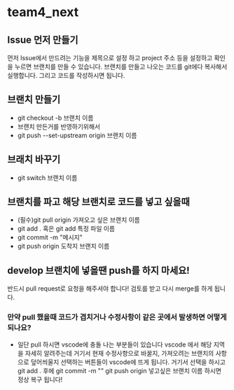 # team4_next


## Issue 먼저 만들기 
먼저 Issue에서 만드려는 기능을 제목으로 설정 하고 project 주소 등을 설정하고 확인을 누르면 브랜치를 만들 수 있습니다.
브랜치를 만들고 나오는 코드를 git에다 복사해서 실행합니다. 그리고 코드를 작성하시면 됩니다.

## 브랜치 만들기
- git checkout -b 브랜치 이름
- 브랜치 만든거를 반영하기위해서
- git push --set-upstream origin 브랜치 이름

## 브래치 바꾸기
- git switch 브랜치 이름

## 브랜치를 파고 해당 브랜치로 코드를 넣고 싶을때
- (필수)git pull origin 가져오고 싶은 브랜치 이름
- git add . 혹은 git add 특정 파일 이름
- git commit -m "메시지"
- git push origin 도착지 브랜치 이름

## develop 브랜치에 넣을땐 push를 하지 마세요!
반드시 pull request로 요청을 해주셔야 합니다!
검토를 받고 다시 merge를 하게 됩니다.

### 만약 pull 했을때 코드가 겹치거나 수정사항이 같은 곳에서 발생하면 어떻게 되나요?
- 일단 pull 하시면 vscode에 충돌 나는 부분들이 있습니다 vscode 에서 해당 지역을 자세히 알려주는데 거기서
   현재 수정사항으로 바꿀지, 가져오려는 브랜치의 사항으로 덮어씌울지 선택하는 버튼들이 vscode에 뜨게 됩니다. 거기서 선택을 하시고
   git add . 후에 git commit -m "" git push origin 넣고싶은 브랜치 이름 하시면 정상 복구 됩니다!  
